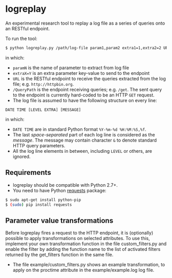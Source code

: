 # logreplay

An experimental research tool to replay a log file as a series of queries onto an RESTful endpoint.

To run the tool:

```bash
$ python logreplay.py /path/log-file param1,param2 extra1=1,extra2=2 URL /QueryPath
```

in which:

* `paramN` is the name of parameter to extract from log file
* `extraX=Y` is an extra parameter key-value to send to the endpoint
* `URL` is the RESTful endpoint to receive the queries extracted from the log file; e.g. `http://httpbin.org`.
* `/QueryPath` is the endpoint receiving queries; e.g. `/get`. The sent query to the endpoint is currently hard-coded to be an HTTP `GET` request.
* The log file is assumed to have the following structure on every line:

```
DATE TIME [LEVEL EXTRA] [MESSAGE]
```
in which:

  * `DATE TIME` are in standard Python format `%Y-%m-%d %H:%M:%S,%f`.
  * The last *space-separated* part of each log line is considered as the *message*. The message may contain character `&` to denote standard HTTP query parameters.
  * All the log line elements in between, including `LEVEL` or others, are ignored.

## Requirements

* logreplay should be compatible with Python 2.7+.
* You need to have Python [requests][1] package:
```bash
$ sudo apt-get install python-pip
$ (sudo) pip install requests
```


## Parameter value transformations
Before logreplay fires a request to the HTTP endpoint, it is (optionally)
possible to apply transformations on selected attributes.
To use this, implement your own transformation function in the file
custom_filters.py and enable the filter by adding the function name
to the list of activated filters returned by the get_filters function
in the same file.

* The file example/custom_filters.py shows an example transformation,
to apply on the proctime attribute in the example/example.log log file.

[1]: https://pypi.python.org/pypi/requests
